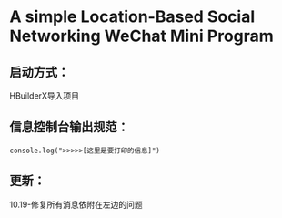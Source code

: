 # A simple Location-Based Social Networking WeChat Mini Program

## 启动方式：
HBuilderX导入项目

## 信息控制台输出规范：
```console.log(">>>>>[这里是要打印的信息]")```

## 更新：
10.19-修复所有消息依附在左边的问题